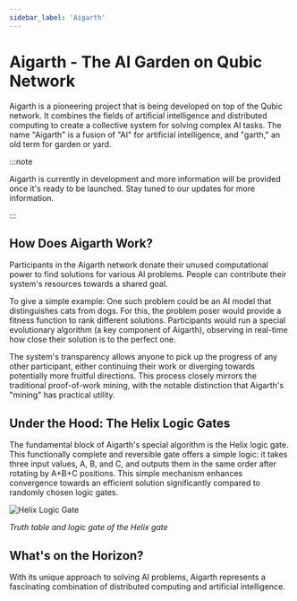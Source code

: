 ```yaml
---
sidebar_label: 'Aigarth'
---
```


# Aigarth - The AI Garden on Qubic Network

Aigarth is a pioneering project that is being developed on top of the Qubic network. It combines the fields of artificial intelligence and distributed computing to create a collective system for solving complex AI tasks. The name "Aigarth" is a fusion of "AI" for artificial intelligence, and "garth," an old term for garden or yard.

:::note

Aigarth is currently in development and more information will be provided once it's ready to be launched. Stay tuned to our updates for more information.

:::


## How Does Aigarth Work?

Participants in the Aigarth network donate their unused computational power to find solutions for various AI problems. People can contribute their system's resources towards a shared goal.

To give a simple example: One such problem could be an AI model that distinguishes cats from dogs. For this, the problem poser would provide a fitness function to rank different solutions. Participants would run a special evolutionary algorithm (a key component of Aigarth), observing in real-time how close their solution is to the perfect one.

The system's transparency allows anyone to pick up the progress of any other participant, either continuing their work or diverging towards potentially more fruitful directions. This process closely mirrors the traditional proof-of-work mining, with the notable distinction that Aigarth's "mining" has practical utility.

## Under the Hood: The Helix Logic Gates

The fundamental block of Aigarth's special algorithm is the Helix logic gate. This functionally complete and reversible gate offers a simple logic: it takes three input values, A, B, and C, and outputs them in the same order after rotating by A+B+C positions. This simple mechanism enhances convergence towards an efficient solution significantly compared to randomly chosen logic gates.

![Helix Logic Gate](/img/helix-logic-gate.png)

*Truth table and logic gate of the Helix gate*

## What's on the Horizon?

With its unique approach to solving AI problems, Aigarth represents a fascinating combination of distributed computing and artificial intelligence.
